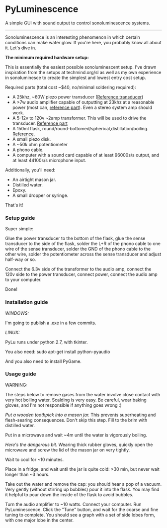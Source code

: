 # PyLuminescence

A simple GUI with sound output to control sonoluminescence systems.

---------------------

Sonoluminescence is an interesting phenomenon in which certain conditions can make water glow. If you're here, you probably know all about it. Let's dive in.

**The minimum required hardware setup:**

This is essentially the easiest possible sonoluminescent setup. I've drawn inspiration from the setups at techmind.org/sl as well as my own experience in sonoluminesce to create the simplest and lowest entry cost setup.

Required parts (total cost ~$40, no/minimal soldering required):

* A 25khz, ~60W piezo power transducer ([Reference transducer](http://www.ebay.com/itm/60W-25KHz-Ultrasonic-Piezoelectric-Transducer-Cleaner-Medical-Beauty-/161346061040?hash=item2590f982f0:g:9QQAAOSw3ydVzhOu)) 
* A >7w audio amplifier capable of outputting at 23khz at a reasonable power (most can, [reference part](https://www.canakit.com/5w-audio-amplifier-kit-ck153-uk153.html)). Even a stereo system amp should work.
* A 5-12v to 120v ~2amp transformer. This will be used to drive the transducer. [Reference part](http://www.mouser.com/ProductDetail/Hammond/166K6B/?qs=%2fha2pyFaduicWE%252bPDHDp88Z74tQbXOB3gxOnro9YHf4%3d)
* A 150ml flask, round/round-bottomed/spherical,distillation/boiling. [Reference.](https://www.amazon.ca/213L12-Karter-Scientific-Florence-Boiling/dp/B006VYY3UC/ref=sr_1_1?s=industrial&ie=UTF8&qid=1472616089&sr=1-1&keywords=150ml+round+bottom)
* A small piezo disk.
* A ~50k ohm potentiometer
* A phono cable.
* A computer with a sound card capable of at least 96000s/s output, and at least 44100s/s microphone input.

Additionally, you'll need:
* An airtight mason jar.
* Distilled water.
* Epoxy.
* A small dropper or syringe.

That's it!

### Setup guide ###

Super simple:

Glue the power transducer to the bottom of the flask, glue the sense transducer to the side of the flask, solder the L+R of the phono cable to one wire of the sense transducer, solder the GND of the phono cable to the other wire, solder the potentiometer across the sense transducer and adjust half-way or so.

Connect the 6.3v side of the transformer to the audio amp, connect the 120v side to the power transducer, connect power, connect the audio amp to your computer.

Done!

### Installation guide ###

*WINDOWS:*

I'm going to publish a .exe in a few commits. 

*LINUX:*

PyLu runs under python 2.7, with tkinter.

You also need:
    sudo apt-get install python-pyaudio

And you also need to install PyGame.



### Usage guide ###

WARNING: 

The steps below to remove gases from the water involve close contact with very hot boiling water. Scalding is very easy. Be careful, wear baking gloves, and I'm not responsible if anything goes wrong :)

*Put a wooden toothpick into a mason jar.* This prevents superheating and flesh-searing consequences. Don't skip this step.
Fill to the brim with distilled water.

Put in a microwave and wait ~4m until the water is vigorously boiling.

*Here's the dangerous bit.* Wearing thick rubber gloves, quickly open the microwave and screw the lid of the mason jar on very tightly.

Wait to cool for ~10 minutes.

Place in a fridge, and wait until the jar is quite cold: >30 min, but never wait longer than ~3 hours.

Take out the water and remove the cap: you should hear a pop of a vacuum. Very gently (without stirring up bubbles) pour it into the flask. You may find it helpful to pour down the inside of the flask to avoid bubbles.

Turn the audio amplifier to ~10 watts. Connect your computer. Run PyLuminescence. Click the "Tune" button, and wait for the coarse and fine tuning to complete. You should see a graph with a set of side lobes form, with one major lobe in the center.



